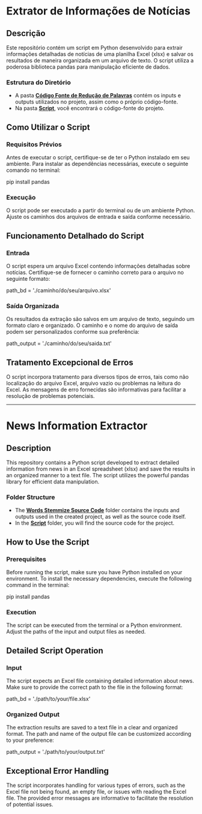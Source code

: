 # Extrator de Informações de Notícias

## Descrição
Este repositório contém um script em Python desenvolvido para extrair informações detalhadas de notícias de uma planilha Excel (xlsx) e salvar os resultados de maneira organizada em um arquivo de texto. O script utiliza a poderosa biblioteca pandas para manipulação eficiente de dados.

### Estrutura do Diretório

- A pasta **[Código Fonte de Redução de Palavras](./extract_info_notices/)** contém os inputs e outputs utilizados no projeto, assim como o próprio código-fonte.
- Na pasta **[Script](./extract_info_notices/script/)**, você encontrará o código-fonte do projeto.

## Como Utilizar o Script

### Requisitos Prévios
Antes de executar o script, certifique-se de ter o Python instalado em seu ambiente. Para instalar as dependências necessárias, execute o seguinte comando no terminal:

pip install pandas

### Execução
O script pode ser executado a partir do terminal ou de um ambiente Python. Ajuste os caminhos dos arquivos de entrada e saída conforme necessário.

## Funcionamento Detalhado do Script

### Entrada
O script espera um arquivo Excel contendo informações detalhadas sobre notícias. Certifique-se de fornecer o caminho correto para o arquivo no seguinte formato:

path_bd = './caminho/do/seu/arquivo.xlsx'

### Saída Organizada
Os resultados da extração são salvos em um arquivo de texto, seguindo um formato claro e organizado. O caminho e o nome do arquivo de saída podem ser personalizados conforme sua preferência:

path_output = './caminho/do/seu/saida.txt'

## Tratamento Excepcional de Erros
O script incorpora tratamento para diversos tipos de erros, tais como não localização do arquivo Excel, arquivo vazio ou problemas na leitura do Excel. As mensagens de erro fornecidas são informativas para facilitar a resolução de problemas potenciais.

*** 

# News Information Extractor

## Description
This repository contains a Python script developed to extract detailed information from news in an Excel spreadsheet (xlsx) and save the results in an organized manner to a text file. The script utilizes the powerful pandas library for efficient data manipulation.

### Folder Structure

- The **[Words Stemmize Source Code](./extract_info_notices/)** folder contains the inputs and outputs used in the created project, as well as the source code itself.
- In the **[Script](./extract_info_notices/script/)** folder, you will find the source code for the project.

## How to Use the Script

### Prerequisites
Before running the script, make sure you have Python installed on your environment. To install the necessary dependencies, execute the following command in the terminal:

pip install pandas

### Execution
The script can be executed from the terminal or a Python environment. Adjust the paths of the input and output files as needed.

## Detailed Script Operation

### Input
The script expects an Excel file containing detailed information about news. Make sure to provide the correct path to the file in the following format:

path_bd = './path/to/your/file.xlsx'

### Organized Output
The extraction results are saved to a text file in a clear and organized format. The path and name of the output file can be customized according to your preference:

path_output = './path/to/your/output.txt'

## Exceptional Error Handling
The script incorporates handling for various types of errors, such as the Excel file not being found, an empty file, or issues with reading the Excel file. The provided error messages are informative to facilitate the resolution of potential issues.
